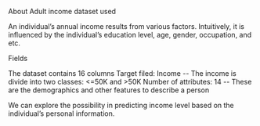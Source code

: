 About Adult income dataset used

An individual’s annual income results from various factors. Intuitively, it is influenced by the individual’s education level, age, gender, occupation, and etc.


Fields

The dataset contains 16 columns
Target filed: Income
-- The income is divide into two classes: <=50K and >50K
Number of attributes: 14
-- These are the demographics and other features to describe a person

We can explore the possibility in predicting income level based on the individual’s personal information.
